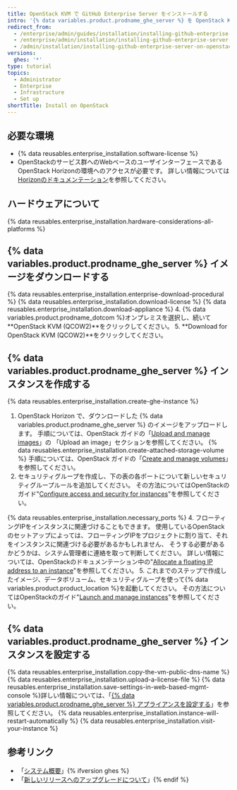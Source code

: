 ```yaml
---
title: OpenStack KVM で GitHub Enterprise Server をインストールする
intro: '{% data variables.product.prodname_ghe_server %} を OpenStack KVM 上にインストールするには、OpenStack にアクセスでき、{% data variables.product.prodname_ghe_server %} QCOW2 イメージをダウンロードすることが必要です。'
redirect_from:
  - /enterprise/admin/guides/installation/installing-github-enterprise-on-openstack-kvm
  - /enterprise/admin/installation/installing-github-enterprise-server-on-openstack-kvm
  - /admin/installation/installing-github-enterprise-server-on-openstack-kvm
versions:
  ghes: '*'
type: tutorial
topics:
  - Administrator
  - Enterprise
  - Infrastructure
  - Set up
shortTitle: Install on OpenStack
---
```


## 必要な環境

- {% data reusables.enterprise_installation.software-license %}
- OpenStackのサービス群へのWebベースのユーザインターフェースであるOpenStack Horizonの環境へのアクセスが必要です。 詳しい情報については[Horizonのドキュメンテーション](https://docs.openstack.org/horizon/latest/)を参照してください。

## ハードウェアについて

{% data reusables.enterprise_installation.hardware-considerations-all-platforms %}

## {% data variables.product.prodname_ghe_server %} イメージをダウンロードする

{% data reusables.enterprise_installation.enterprise-download-procedural %}
{% data reusables.enterprise_installation.download-license %}
{% data reusables.enterprise_installation.download-appliance %}
4. {% data variables.product.prodname_dotcom %}オンプレミスを選択し、続いて**OpenStack KVM (QCOW2)**をクリックしてください。
5. **Download for OpenStack KVM (QCOW2)**をクリックしてください。

## {% data variables.product.prodname_ghe_server %} インスタンスを作成する

{% data reusables.enterprise_installation.create-ghe-instance %}

1. OpenStack Horizon で、ダウンロードした {% data variables.product.prodname_ghe_server %} のイメージをアップロードします。 手順については、OpenStack ガイドの「[Upload and manage images](https://docs.openstack.org/horizon/latest/user/manage-images.html)」の 「Upload an image」セクションを参照してください。
{% data reusables.enterprise_installation.create-attached-storage-volume %} 手順については、OpenStack ガイドの「[Create and manage volumes](https://docs.openstack.org/horizon/latest/user/manage-volumes.html)」を参照してください。
3. セキュリティグループを作成し、下の表の各ポートについて新しいセキュリティグループルールを追加してください。 その方法についてはOpenStackのガイド"[Configure access and security for instances](https://docs.openstack.org/horizon/latest/user/configure-access-and-security-for-instances.html)"を参照してください。

  {% data reusables.enterprise_installation.necessary_ports %}
4. フローティングIPをインスタンスに関連づけることもできます。 使用しているOpenStackのセットアップによっては、フローティングIPをプロジェクトに割り当て、それをインスタンスに関連づける必要があるかもしれません、 そうする必要があるかどうかは、システム管理者に連絡を取って判断してください。 詳しい情報については、OpenStackのドキュメンテーション中の"[Allocate a floating IP address to an instance](https://docs.openstack.org/horizon/latest/user/configure-access-and-security-for-instances.html#allocate-a-floating-ip-address-to-an-instance)"を参照してください。
5. これまでのステップで作成したイメージ、データボリューム、セキュリティグループを使って{% data variables.product.product_location %}を起動してください。 その方法についてはOpenStackのガイド"[Launch and manage instances](https://docs.openstack.org/horizon/latest/user/launch-instances.html)"を参照してください。

## {% data variables.product.prodname_ghe_server %} インスタンスを設定する

{% data reusables.enterprise_installation.copy-the-vm-public-dns-name %}
{% data reusables.enterprise_installation.upload-a-license-file %}
{% data reusables.enterprise_installation.save-settings-in-web-based-mgmt-console %}詳しい情報については、「[{% data variables.product.prodname_ghe_server %} アプライアンスを設定する](/enterprise/admin/guides/installation/configuring-the-github-enterprise-server-appliance)」を参照してください。
{% data reusables.enterprise_installation.instance-will-restart-automatically %}
{% data reusables.enterprise_installation.visit-your-instance %}

## 参考リンク

- 「[システム概要](/enterprise/admin/guides/installation/system-overview)」{% ifversion ghes %}
- 「[新しいリリースへのアップグレードについて](/admin/overview/about-upgrades-to-new-releases)」{% endif %}
